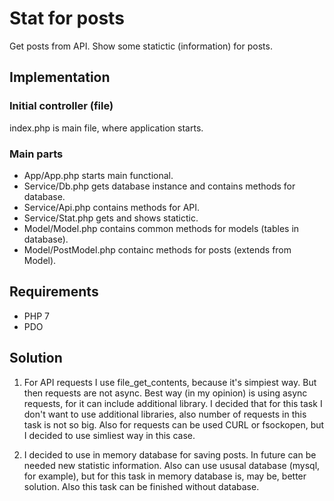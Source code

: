 # Stat for posts

Get posts from API. 
Show some statictic (information) for posts.

## Implementation

### Initial controller (file)

index.php is main file, where application starts.

### Main parts

 - App/App.php starts main functional.
 - Service/Db.php gets database instance and contains methods for database.
 - Service/Api.php contains methods for API.
 - Service/Stat.php gets and shows statictic.
 - Model/Model.php contains common methods for models (tables in database).
 - Model/PostModel.php containc methods for posts (extends from Model).

## Requirements

 - PHP 7
 - PDO

## Solution

1) For API requests I use file_get_contents, because it's simpiest way. But then requests are not async. Best way (in my opinion) is using async requests, for it can include additional library. I decided that for this task I don't want to use additional libraries, also number of requests in this task is not so big. Also for requests can be used CURL or fsockopen, but I decided to use simliest way in this case.

2) I decided to use in memory database for saving posts. In future can be needed new statistic information. Also can use ususal database (mysql, for example), but for this task in memory database is, may be, better solution. Also this task can be finished without database.